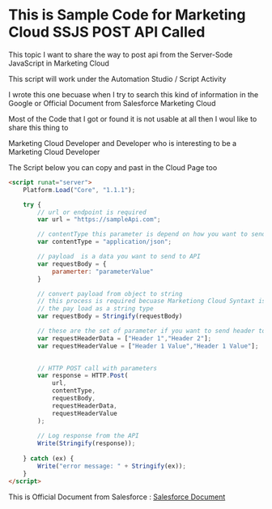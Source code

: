 # This is Sample Code for Marketing Cloud SSJS POST API Called

This topic I want to share the way to post api from the Server-Sode JavaScript in Marketing Cloud

This script will work under the Automation Studio / Script Activity 

I wrote this one becuase when I try to search this kind of information in the Google or Official Document from Salesforce Marketing Cloud

Most of the Code that I got or found it is not usable at all then I woul like to share this thing to

Marketing Cloud Developer and Developer who is interesting to be a Marketing Cloud Developer

The Script below you can copy and past in the Cloud Page too 


```html
<script runat="server">
    Platform.Load("Core", "1.1.1");

    try {
        // url or endpoint is required 
        var url = "https://sampleApi.com";

        // contentType this parameter is depend on how you want to send data to API
        var contentType = "application/json";

        // payload  is a data you want to send to API
        var requestBody = {
            paramerter: "parameterValue"
        }

        // convert payload from object to string 
        // this process is required becuase Marketiong Cloud Syntaxt is required 
        // the pay load as a string type
        var requestBody = Stringify(requestBody)

        // these are the set of parameter if you want to send header to an API
        var requestHeaderData = ["Header 1","Header 2"];
        var requestHeaderValue = ["Header 1 Value","Header 1 Value"];
        

        // HTTP POST call with parameters
        var response = HTTP.Post(
            url,
            contentType,
            requestBody,
            requestHeaderData,
            requestHeaderValue
        ); 
        
        // Log response from the API
        Write(Stringify(response));
        
    } catch (ex) {
        Write("error message: " + Stringify(ex));
    }
</script>
```
This is Official Document from Salesforce : [Salesforce Document](https://developer.salesforce.com/docs/atlas.en-us.noversion.mc-programmatic-content.meta/mc-programmatic-content/httppost.htm)
